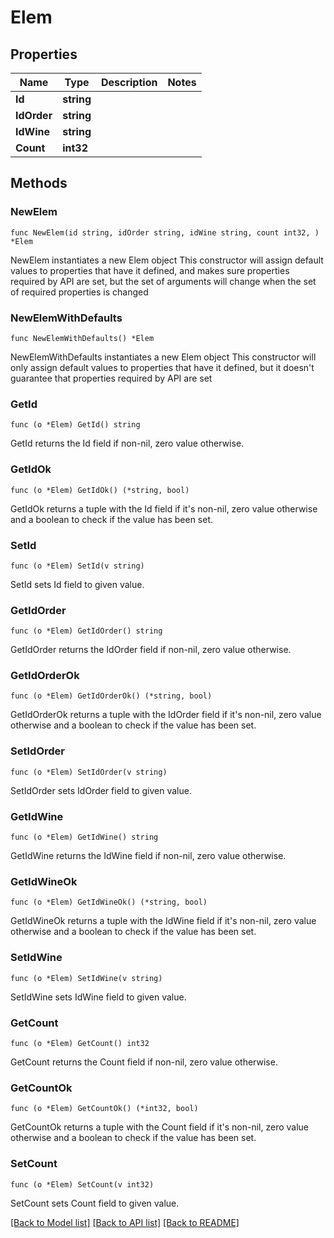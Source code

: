 # Elem

## Properties

Name | Type | Description | Notes
------------ | ------------- | ------------- | -------------
**Id** | **string** |  | 
**IdOrder** | **string** |  | 
**IdWine** | **string** |  | 
**Count** | **int32** |  | 

## Methods

### NewElem

`func NewElem(id string, idOrder string, idWine string, count int32, ) *Elem`

NewElem instantiates a new Elem object
This constructor will assign default values to properties that have it defined,
and makes sure properties required by API are set, but the set of arguments
will change when the set of required properties is changed

### NewElemWithDefaults

`func NewElemWithDefaults() *Elem`

NewElemWithDefaults instantiates a new Elem object
This constructor will only assign default values to properties that have it defined,
but it doesn't guarantee that properties required by API are set

### GetId

`func (o *Elem) GetId() string`

GetId returns the Id field if non-nil, zero value otherwise.

### GetIdOk

`func (o *Elem) GetIdOk() (*string, bool)`

GetIdOk returns a tuple with the Id field if it's non-nil, zero value otherwise
and a boolean to check if the value has been set.

### SetId

`func (o *Elem) SetId(v string)`

SetId sets Id field to given value.


### GetIdOrder

`func (o *Elem) GetIdOrder() string`

GetIdOrder returns the IdOrder field if non-nil, zero value otherwise.

### GetIdOrderOk

`func (o *Elem) GetIdOrderOk() (*string, bool)`

GetIdOrderOk returns a tuple with the IdOrder field if it's non-nil, zero value otherwise
and a boolean to check if the value has been set.

### SetIdOrder

`func (o *Elem) SetIdOrder(v string)`

SetIdOrder sets IdOrder field to given value.


### GetIdWine

`func (o *Elem) GetIdWine() string`

GetIdWine returns the IdWine field if non-nil, zero value otherwise.

### GetIdWineOk

`func (o *Elem) GetIdWineOk() (*string, bool)`

GetIdWineOk returns a tuple with the IdWine field if it's non-nil, zero value otherwise
and a boolean to check if the value has been set.

### SetIdWine

`func (o *Elem) SetIdWine(v string)`

SetIdWine sets IdWine field to given value.


### GetCount

`func (o *Elem) GetCount() int32`

GetCount returns the Count field if non-nil, zero value otherwise.

### GetCountOk

`func (o *Elem) GetCountOk() (*int32, bool)`

GetCountOk returns a tuple with the Count field if it's non-nil, zero value otherwise
and a boolean to check if the value has been set.

### SetCount

`func (o *Elem) SetCount(v int32)`

SetCount sets Count field to given value.



[[Back to Model list]](../README.md#documentation-for-models) [[Back to API list]](../README.md#documentation-for-api-endpoints) [[Back to README]](../README.md)


